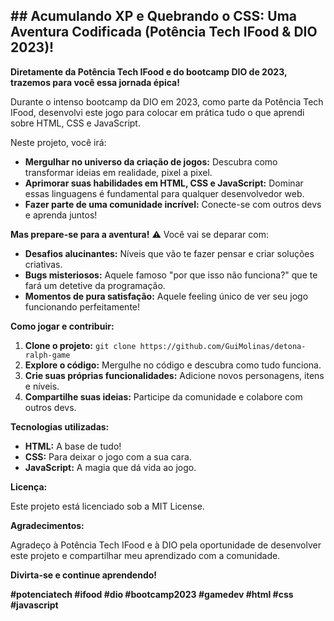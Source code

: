 ## **## Acumulando XP e Quebrando o CSS: Uma Aventura Codificada (Potência Tech IFood & DIO 2023)!**

**Diretamente da Potência Tech IFood e do bootcamp DIO de 2023, trazemos para você essa jornada épica!** 

Durante o intenso bootcamp da DIO em 2023, como parte da Potência Tech IFood, desenvolvi este jogo para colocar em prática tudo o que aprendi sobre HTML, CSS e JavaScript. 

Neste projeto, você irá:

* **Mergulhar no universo da criação de jogos:** Descubra como transformar ideias em realidade, pixel a pixel.
* **Aprimorar suas habilidades em HTML, CSS e JavaScript:** Dominar essas linguagens é fundamental para qualquer desenvolvedor web. 
* **Fazer parte de uma comunidade incrível:** Conecte-se com outros devs e aprenda juntos!

**Mas prepare-se para a aventura!** ⚠️ Você vai se deparar com:

* **Desafios alucinantes:** Níveis que vão te fazer pensar e criar soluções criativas. 
* **Bugs misteriosos:** Aquele famoso "por que isso não funciona?" que te fará um detetive da programação.
* **Momentos de pura satisfação:** Aquele feeling único de ver seu jogo funcionando perfeitamente!

**Como jogar e contribuir:**

1. **Clone o projeto:** `git clone https://github.com/GuiMolinas/detona-ralph-game`
2. **Explore o código:** Mergulhe no código e descubra como tudo funciona.
3. **Crie suas próprias funcionalidades:** Adicione novos personagens, itens e níveis.
4. **Compartilhe suas ideias:** Participe da comunidade e colabore com outros devs.

**Tecnologias utilizadas:**

* **HTML:** A base de tudo!
* **CSS:** Para deixar o jogo com a sua cara.
* **JavaScript:** A magia que dá vida ao jogo.

**Licença:**

Este projeto está licenciado sob a MIT License.

**Agradecimentos:**

Agradeço à Potência Tech IFood e à DIO pela oportunidade de desenvolver este projeto e compartilhar meu aprendizado com a comunidade.

**Divirta-se e continue aprendendo!**

**#potenciatech #ifood #dio #bootcamp2023 #gamedev #html #css #javascript**

